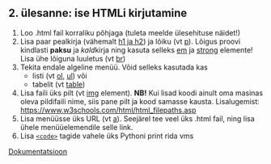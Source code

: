 ## 2. ülesanne: ise HTMLi kirjutamine

1. Loo .html fail korraliku põhjaga (tuleta meelde ülesehituse näidet!)
1. Lisa paar pealkirja (vähemalt [h1 ja h2])  ja lõiku (vt [p]). Lõigus proovi kindlasti **paksu** ja *kald*kirja ning kasuta selleks [em] ja [strong] elemente! Lisa ühe lõiguna luuletus (vt [br])
1. Tekita endale algeline menüü. Võid selleks kasutada kas
	- 	listi (vt [ol], [ul]) või
	- 	tabelit (vt [table])
1. Lisa faili üks pilt (vt [img] element). **NB!** Kui lisad koodi ainult oma masinas oleva pildifaili nime, siis pane pilt ja kood samasse kausta. Lisalugemist: <https://www.w3schools.com/html/html_filepaths.asp>
1. Lisa menüüsse üks URL (vt [a]). Seejärel tee veel üks .html fail, ning lisa ühele menüüelemendile selle link.
1. Lisa [`<code>`] tagide vahele üks Pythoni print rida vms


[Dokumentatsioon](https://developer.mozilla.org/en-US/docs/Web/HTML/Element/)

[h1 ja h2]:(https://developer.mozilla.org/en-US/docs/Web/HTML/Element/h1)
[p]:(https://developer.mozilla.org/en-US/docs/Web/HTML/Element/p)
[em]:(https://developer.mozilla.org/en-US/docs/Web/HTML/Element/em)
[strong]:(https://developer.mozilla.org/en-US/docs/Web/HTML/Element/strong)
[br]:(https://developer.mozilla.org/en-US/docs/Web/HTML/Element/br)
[ol]:(https://developer.mozilla.org/en-US/docs/Web/HTML/Element/ol)
[ul]:(https://developer.mozilla.org/en-US/docs/Web/HTML/Element/ul)
[table]:(https://developer.mozilla.org/en-US/docs/Web/HTML/Element/table)
[img]:(https://developer.mozilla.org/en-US/docs/Web/HTML/Element/img)
[a]:(https://developer.mozilla.org/en-US/docs/Web/HTML/Element/a)
[`<code>`]:(https://developer.mozilla.org/en-US/docs/Web/HTML/Element/code)